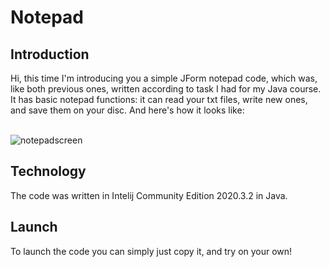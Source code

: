 <h1>Notepad</h1>

<h2> Introduction </h2>
Hi, this time I'm introducing you a simple JForm notepad code, which was, like both previous ones, written according to task I had for my Java course. It has basic notepad functions: it can read your txt files, write new ones, and save them on your disc. And here's how it looks like:

<br>
<br> 

![notepadscreen](https://user-images.githubusercontent.com/79585446/120249390-02e10780-c27b-11eb-9947-d3d3ca128d96.png)


  
<h2> Technology </h2>
The code was written in Intelij Community Edition 2020.3.2 in Java.

<h2> Launch </h2>
To launch the code you can simply just copy it, and try on your own!
